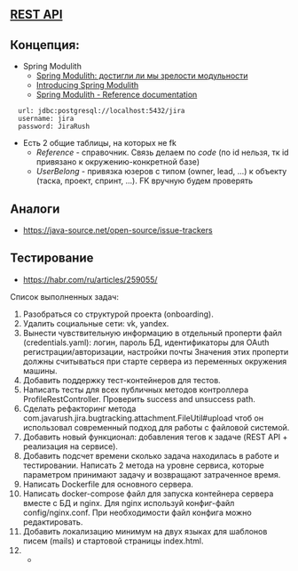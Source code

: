 ## [REST API](http://localhost:8080/doc)

## Концепция:

- Spring Modulith
    - [Spring Modulith: достигли ли мы зрелости модульности](https://habr.com/ru/post/701984/)
    - [Introducing Spring Modulith](https://spring.io/blog/2022/10/21/introducing-spring-modulith)
    - [Spring Modulith - Reference documentation](https://docs.spring.io/spring-modulith/docs/current-SNAPSHOT/reference/html/)

```
  url: jdbc:postgresql://localhost:5432/jira
  username: jira
  password: JiraRush
```

- Есть 2 общие таблицы, на которых не fk
    - _Reference_ - справочник. Связь делаем по _code_ (по id нельзя, тк id привязано к окружению-конкретной базе)
    - _UserBelong_ - привязка юзеров с типом (owner, lead, ...) к объекту (таска, проект, спринт, ...). FK вручную будем
      проверять

## Аналоги

- https://java-source.net/open-source/issue-trackers

## Тестирование

- https://habr.com/ru/articles/259055/

Список выполненных задач:
1. Разобраться со структурой проекта (onboarding).
2. Удалить социальные сети: vk, yandex.
3. Вынести чувствительную информацию в отдельный проперти файл (credentials.yaml): логин, пароль БД, 
идентификаторы для OAuth регистрации/авторизации, настройки почты
Значения этих проперти должны считываться при старте сервера из переменных окружения машины.
4. Добавить поддержку тест-контейнеров для тестов.
5. Написать тесты для всех публичных методов контроллера ProfileRestController. Проверить success and unsuccess path.
6. Сделать рефакторинг метода com.javarush.jira.bugtracking.attachment.FileUtil#upload 
чтоб он использовал современный подход для работы с файловой системой.
7. Добавить новый функционал: добавления тегов к задаче (REST API + реализация на сервисе).
8. Добавить подсчет времени сколько задача находилась в работе и тестировании. 
Написать 2 метода на уровне сервиса, которые параметром принимают задачу и возвращают затраченное время.
9. Написать Dockerfile для основного сервера.
10. Написать docker-compose файл для запуска контейнера сервера вместе с БД и nginx. 
Для nginx используй конфиг-файл config/nginx.conf. При необходимости файл конфига можно редактировать.
11. Добавить локализацию минимум на двух языках для шаблонов писем (mails) и стартовой страницы index.html.
12. -